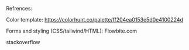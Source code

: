 Refrences:

Color template:
https://colorhunt.co/palette/ff204ea0153e5d0e4100224d

Forms and styling (CSS/tailwind/HTML):
Flowbite.com

stackoverflow


